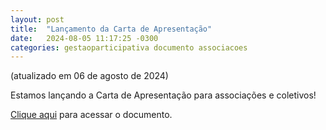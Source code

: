 ```yaml
---
layout: post
title:  "Lançamento da Carta de Apresentação"
date:   2024-08-05 11:17:25 -0300
categories: gestaoparticipativa documento associacoes
---
```


(atualizado em 06 de agosto de 2024)

Estamos lançando a Carta de Apresentação para associações e coletivos!

[Clique aqui](https://docs.google.com/document/d/1CKko9r74DLF-y3v47VHb_pZ6Vl-DetOhcHPvnuGJXGs/edit?usp=sharing) para acessar o documento.
